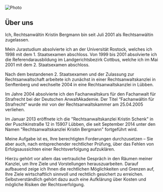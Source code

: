 ![Photo](img/photo.jpg)

## Über uns

Ich, Rechtsanwältin Kristin Bergmann bin seit Juli 2001 als Rechtsanwältin zugelassen.

Mein Jurastudium absolvierte ich an der Universität Rostock, welches ich 1998 mit dem 1.
Staatsexamen abschloss. Von 1999 bis 2001 absolvierte ich die Referendarausbildung im
Landgerichtsbezirk Cottbus, welche ich im Mai 2001 mit dem 2. Staatsexamen abschloss.

Nach dem bestandenen 2. Staatsexamen und der Zulassung zur Rechtsanwaltschaft
arbeitete ich zunächst in einer Rechtsanwaltskanzlei in Senftenberg und wechselte 2004 in
eine Rechtsanwaltskanzlei in Lübben.

Im Jahre 2004 absolvierte ich den Fachanwaltskurs für den Fachanwalt für Strafrecht bei
der Deutschen AnwaltAkademie. Der Titel “Fachanwältin für Strafrecht“ wurde mir von der
Rechtsanwaltskammer am 25.04.2005 verliehen.

Im Januar 2013 eröffnete ich die "Rechtsanwaltskanzlei Kristin Schenk" in der
Puschkinstraße 12 in 15907 Lübben, die seit September 2014 unter den Namen
"Rechtsanwaltskanzlei Kristin Bergmann" fortgeführt wird.

Meine Aufgabe ist es, Ihre berechtigten Forderungen durchzusetzen – Sie aber auch,
nach entsprechender rechtlicher Prüfung, über das Fehlen von Erfolgsaussichten einer
Rechtsverfolgung aufzuklären.

Hierzu gehört vor allem das vertrauliche Gespräch in den Räumen meiner Kanzlei, um Ihre
Ziele und Vorstellungen herauszuarbeiten. Darauf aufbauend zeige ich Ihnen die rechtlichen
Möglichkeiten und Grenzen auf, Ihre Ziele wirtschaftlich sinnvoll und rechtlich gesichert zu
erreichen. Selbstverständlich gehört dazu auch eine Aufklärung über Kosten und mögliche
Risiken der Rechtsverfolgung.
